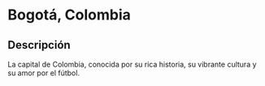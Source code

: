 # Bogotá, Colombia

## Descripción
La capital de Colombia, conocida por su rica historia, su vibrante cultura y su amor por el fútbol.
